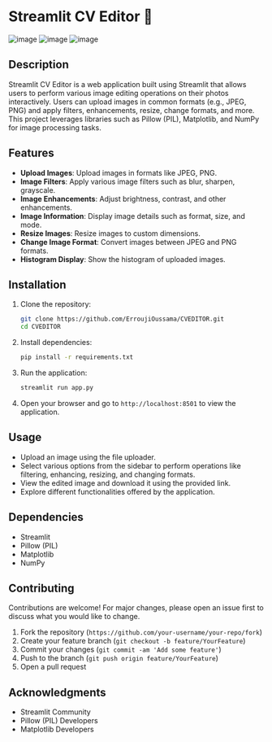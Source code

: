 # Streamlit CV Editor 🎨
 ![image](https://github.com/ErroujiOussama/CVEDITOR/assets/107694414/c70b6a23-f64d-4551-b29a-7fdd7a5d815e)
 ![image](https://github.com/ErroujiOussama/CVEDITOR/assets/107694414/32a6f9fb-2e15-4ade-a8d5-2c7a1f1c7618)
![image](https://github.com/ErroujiOussama/CVEDITOR/assets/107694414/a254e5e1-f7a7-4ceb-a433-e38ef8eb0852)



## Description

Streamlit CV Editor is a web application built using Streamlit that allows users to perform various image editing operations on their photos interactively. Users can upload images in common formats (e.g., JPEG, PNG) and apply filters, enhancements, resize, change formats, and more. This project leverages libraries such as Pillow (PIL), Matplotlib, and NumPy for image processing tasks.

## Features

- **Upload Images**: Upload images in formats like JPEG, PNG.
- **Image Filters**: Apply various image filters such as blur, sharpen, grayscale.
- **Image Enhancements**: Adjust brightness, contrast, and other enhancements.
- **Image Information**: Display image details such as format, size, and mode.
- **Resize Images**: Resize images to custom dimensions.
- **Change Image Format**: Convert images between JPEG and PNG formats.
- **Histogram Display**: Show the histogram of uploaded images.

## Installation

1. Clone the repository:

   ```bash
   git clone https://github.com/ErroujiOussama/CVEDITOR.git
   cd CVEDITOR
   ```

2. Install dependencies:

   ```bash
   pip install -r requirements.txt
   ```

3. Run the application:

   ```bash
   streamlit run app.py
   ```

4. Open your browser and go to `http://localhost:8501` to view the application.

## Usage

- Upload an image using the file uploader.
- Select various options from the sidebar to perform operations like filtering, enhancing, resizing, and changing formats.
- View the edited image and download it using the provided link.
- Explore different functionalities offered by the application.

## Dependencies

- Streamlit
- Pillow (PIL)
- Matplotlib
- NumPy

## Contributing

Contributions are welcome! For major changes, please open an issue first to discuss what you would like to change.

1. Fork the repository (`https://github.com/your-username/your-repo/fork`)
2. Create your feature branch (`git checkout -b feature/YourFeature`)
3. Commit your changes (`git commit -am 'Add some feature'`)
4. Push to the branch (`git push origin feature/YourFeature`)
5. Open a pull request

## Acknowledgments

- Streamlit Community
- Pillow (PIL) Developers
- Matplotlib Developers
